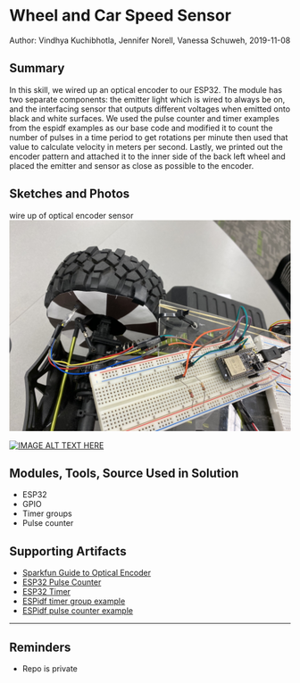 #  Wheel and Car Speed Sensor

Author: Vindhya Kuchibhotla, Jennifer Norell, Vanessa Schuweh, 2019-11-08

## Summary
In this skill, we wired up an optical encoder to our ESP32. The module has two separate components: the emitter light which is wired to always be on, and the interfacing sensor that outputs different voltages when emitted onto black and white surfaces. We used the pulse counter and timer examples from the espidf examples as our base code and modified it to count the number of pulses in a time period to get rotations per minute then used that value to calculate velocity in meters per second. Lastly, we printed out the encoder pattern and attached it to the inner side of the back left wheel and placed the emitter and sensor as close as possible to the encoder.


## Sketches and Photos
wire up of optical encoder sensor
![Image](./images/speed.jpg)


[![IMAGE ALT TEXT HERE](https://img.youtube.com/vi/wN8A_DEZXgs/0.jpg)](https://www.youtube.com/watch?v=wN8A_DEZXgs)


## Modules, Tools, Source Used in Solution
* ESP32
* GPIO
* Timer groups
* Pulse counter

## Supporting Artifacts
* [Sparkfun Guide to Optical Encoder](https://learn.sparkfun.com/tutorials/qrd1114-optical-detector-hookup-guide#example-circuit)
* [ESP32 Pulse Counter](https://esp-idf.readthedocs.io/en/latest/api-reference/peripherals/pcnt.html)
* [ESP32 Timer](https://esp-idf.readthedocs.io/en/latest/api-reference/peripherals/timer.html)
* [ESPidf timer group example](https://github.com/espressif/esp-idf/tree/master/examples/peripherals/timer_group)
* [ESPidf pulse counter example](https://github.com/espressif/esp-idf/tree/master/examples/peripherals/pcnt)

-----

## Reminders
- Repo is private
